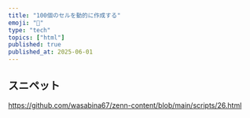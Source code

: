 ```yaml
---
title: "100個のセルを動的に作成する"
emoji: "🧬"
type: "tech"
topics: ["html"]
published: true
published_at: 2025-06-01
---
```


## スニペット

https://github.com/wasabina67/zenn-content/blob/main/scripts/26.html
